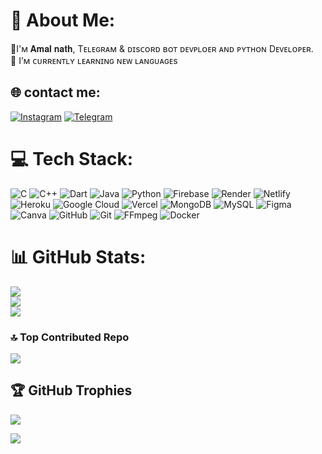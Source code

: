 # 💫 About Me:

🔭I'ᴍ 𝐀𝐦𝐚𝐥 𝐧𝐚𝐭𝐡, 
            Tᴇʟᴇɢʀᴀᴍ & ᴅɪsᴄᴏʀᴅ ʙᴏᴛ ᴅᴇᴠᴘʟᴏᴇʀ ᴀɴᴅ ᴘʏᴛʜᴏɴ Dᴇᴠᴇʟᴏᴘᴇʀ. <br>🌱 I’ᴍ ᴄᴜʀʀᴇɴᴛʟʏ ʟᴇᴀʀɴɪɴɢ ɴᴇᴡ ʟᴀɴɢᴜᴀɢᴇs<br>


## 🌐 contact me:
[![Instagram](https://img.shields.io/badge/Instagram-%23E4405F.svg?logo=Instagram&logoColor=white)](https://instagram.com/mrtg_coder)
[![Telegram](https://img.shields.io/badge/Telegram-blue?logo=telegram)](https://t.me/MrTG_Coder)


# 💻 Tech Stack:
![C](https://img.shields.io/badge/c-%2300599C.svg?style=plastic&logo=c&logoColor=white) ![C++](https://img.shields.io/badge/c++-%2300599C.svg?style=plastic&logo=c%2B%2B&logoColor=white) ![Dart](https://img.shields.io/badge/dart-%230175C2.svg?style=plastic&logo=dart&logoColor=white) ![Java](https://img.shields.io/badge/java-%23ED8B00.svg?style=plastic&logo=openjdk&logoColor=white) ![Python](https://img.shields.io/badge/python-3670A0?style=plastic&logo=python&logoColor=ffdd54) ![Firebase](https://img.shields.io/badge/firebase-%23039BE5.svg?style=plastic&logo=firebase) ![Render](https://img.shields.io/badge/Render-%46E3B7.svg?style=plastic&logo=render&logoColor=white) ![Netlify](https://img.shields.io/badge/netlify-%23000000.svg?style=plastic&logo=netlify&logoColor=#00C7B7) ![Heroku](https://img.shields.io/badge/heroku-%23430098.svg?style=plastic&logo=heroku&logoColor=white) ![Google Cloud](https://img.shields.io/badge/GoogleCloud-%234285F4.svg?style=plastic&logo=google-cloud&logoColor=white) ![Vercel](https://img.shields.io/badge/vercel-%23000000.svg?style=plastic&logo=vercel&logoColor=white) ![MongoDB](https://img.shields.io/badge/MongoDB-%234ea94b.svg?style=plastic&logo=mongodb&logoColor=white) ![MySQL](https://img.shields.io/badge/mysql-4479A1.svg?style=plastic&logo=mysql&logoColor=white) ![Figma](https://img.shields.io/badge/figma-%23F24E1E.svg?style=plastic&logo=figma&logoColor=white) ![Canva](https://img.shields.io/badge/Canva-%2300C4CC.svg?style=plastic&logo=Canva&logoColor=white) ![GitHub](https://img.shields.io/badge/github-%23121011.svg?style=plastic&logo=github&logoColor=white) ![Git](https://img.shields.io/badge/git-%23F05033.svg?style=plastic&logo=git&logoColor=white) ![FFmpeg](https://shields.io/badge/FFmpeg-%23171717.svg?logo=ffmpeg&style=plastic&labelColor=171717&logoColor=5cb85c) ![Docker](https://img.shields.io/badge/docker-%230db7ed.svg?style=plastic&logo=docker&logoColor=white)

# 📊 GitHub Stats:
![](https://github-readme-stats.vercel.app/api?username=MrTG-CodeBot&theme=dark&hide_border=true&include_all_commits=true&count_private=false)<br/>
![](https://github-readme-streak-stats.herokuapp.com/?user=MrTG-CodeBot&theme=dark&hide_border=true)<br/>
![](https://github-readme-stats.vercel.app/api/top-langs/?username=MrTG-CodeBot&theme=dark&hide_border=true&include_all_commits=true&count_private=false&layout=compact)

### 🔝 Top Contributed Repo
![](https://github-contributor-stats.vercel.app/api?username=MrTG-CodeBot&limit=5&theme=blue-green&combine_all_yearly_contributions=true)

## 🏆 GitHub Trophies
![](https://github-profile-trophy.vercel.app/?username=MrTG-CodeBot&theme=onedark&no-frame=false&no-bg=false&margin-w=4)

[![](https://visitcount.itsvg.in/api?id=MrTG-CodeBot&icon=5&color=1)](https://visitcount.itsvg.in)
